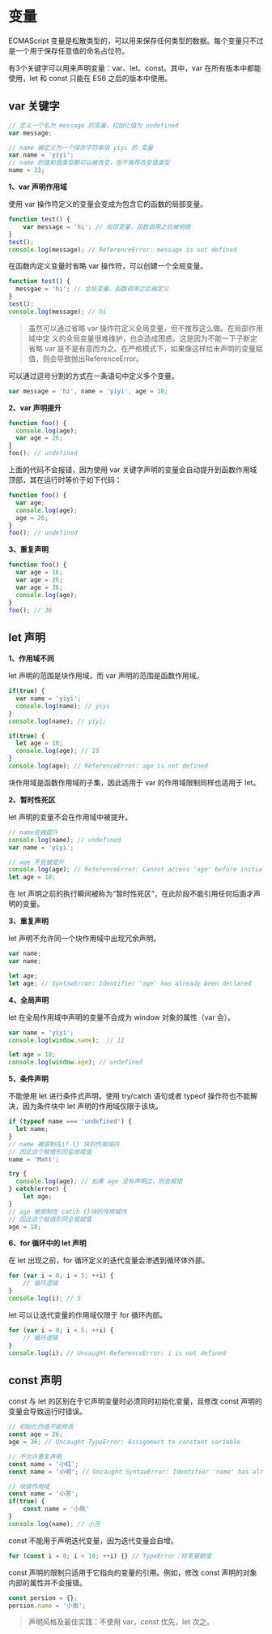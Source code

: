 # 变量
ECMAScript 变量是松散类型的，可以用来保存任何类型的数据。每个变量只不过是一个用于保存任意值的命名占位符。

有3个关键字可以用来声明变量：var、let、const。其中，var 在所有版本中都能使用，let 和 const 只能在 ES6 之后的版本中使用。

## var 关键字
```javascript
// 定义一个名为 message 的变量，初始化值为 undefined
var message;

// name 被定义为一个保存字符串值 yiyi 的 变量
var name = 'yiyi';
// name 的值和值类型都可以被改变，但不推荐改变值类型
name = 33;
```
**1、var 声明作用域**

使用 var 操作符定义的变量会变成为包含它的函数的局部变量。
```javascript
function test() {
	var message = 'hi'; // 局部变量，函数调用之后被销毁
}
test();
console.log(message); // ReferenceError: message is not defined
```
在函数内定义变量时省略 var 操作符，可以创建一个全局变量。
```javascript
function test() {
  messgae = 'hi'; // 全局变量，函数调用之后被定义
}
test();
console.log(message); // hi
```
> 虽然可以通过省略 var 操作符定义全局变量，但不推荐这么做。在局部作用域中定 义的全局变量很难维护，也会造成困惑。这是因为不能一下子断定省略 var 是不是有意而为之。在严格模式下，如果像这样给未声明的变量赋值，则会导致抛出ReferenceError。

可以通过逗号分割的方式在一条语句中定义多个变量。
```javascript
var message = 'hi', name = 'yiyi', age = 18;
```
**2、var 声明提升**
```javascript
function foo() {
  console.log(age);
  var age = 26;
}
foo(); // undefined
```
 上面的代码不会报错，因为使用 var 关键字声明的变量会自动提升到函数作用域顶部，其在运行时等价于如下代码：
```javascript
function foo() {
  var age;
  console.log(age);
  age = 26;
}
foo(); // undefined
```
**3、重复声明**
```javascript
function foo() { 
  var age = 16; 
  var age = 26; 
  var age = 36; 
  console.log(age);
}
foo(); // 36
```

## let 声明
**1、作用域不同**

let 声明的范围是块作用域，而 var 声明的范围是函数作用域。
```javascript
if(true) {
  var name = 'yiyi';
  console.log(name); // yiyi
}
console.log(name); // yiyi;

if(true) {
  let age = 18;
  console.log(age); // 18
}
console.log(age); // ReferenceError: age is not defined
```
块作用域是函数作用域的子集，因此适用于 var 的作用域限制同样也适用于 let。

**2、暂时性死区**

let 声明的变量不会在作用域中被提升。
```javascript
// name会被提升
console.log(name); // undefined
var name = 'yiyi';

// age 不会被提升
console.log(age); // ReferenceError: Cannot access 'age' before initialization
let age = 18;
```
在 let 声明之前的执行瞬间被称为“暂时性死区”，在此阶段不能引用任何后面才声明的变量。

**3、重复声明**

let 声明不允许同一个块作用域中出现冗余声明。
```javascript
var name; 
var name;

let age;
let age; // SyntaxError: Identifier 'age' has already been declared
```
**4、全局声明**

let 在全局作用域中声明的变量不会成为 window 对象的属性（var 会）。
```javascript
var name = 'yiyi';
console.log(window.name);  // 11

let age = 18;
console.log(window.age); // undefined
```
**5、条件声明**

不能使用 let 进行条件式声明，使用 try/catch 语句或者 typeof 操作符也不能解决，因为条件块中 let 声明的作用域仅限于该块。
```javascript
if (typeof name === 'undefined') { 
  let name;
}
// name 被限制在if {} 块的作用域内 
// 因此这个赋值形同全局赋值 
name = 'Matt';

try { 
  console.log(age); // 如果 age 没有声明过，则会报错 
} catch(error) {
	let age;
} 
// age 被限制在 catch {}块的作用域内 
// 因此这个赋值形同全局赋值
age = 18;
```
**6、for 循环中的 let 声明**

在 let 出现之前，for 循环定义的迭代变量会渗透到循环体外部。
```javascript
for (var i = 0; i < 5; ++i) {
	// 循环逻辑
}
console.log(i); // 5
```
let 可以让迭代变量的作用域仅限于 for 循环内部。
```javascript
for (var i = 0; i < 5; ++i) {
	// 循环逻辑
}
console.log(i); // Uncaught ReferenceError: i is not defined
```

## const 声明
const 与 let 的区别在于它声明变量时必须同时初始化变量，且修改 const 声明的变量会导致运行时错误。
```javascript
// 初始化的值不能修改
const age = 26;
age = 36; // Uncaught TypeError: Assignment to constant variable

// 不允许重复声明
const name = '小红';
const name = '小明'; // Uncaught SyntaxError: Identifier 'name' has already been declared

// 块级作用域
const name = '小芳';
if(true) {
	const name = '小陈'
}
console.log(name); // 小芳
```
const 不能用于声明迭代变量，因为迭代变量会自增。
```javascript
for (const i = 0; i < 10; ++i) {} // TypeError：给常量赋值
```
const 声明的限制只适用于它指向的变量的引用。例如，修改 const 声明的对象内部的属性并不会报错。
```javascript
const persion = {};
persion.name = '小张';
```
> 声明风格及最佳实践：不使用 var，const 优先，let 次之。

